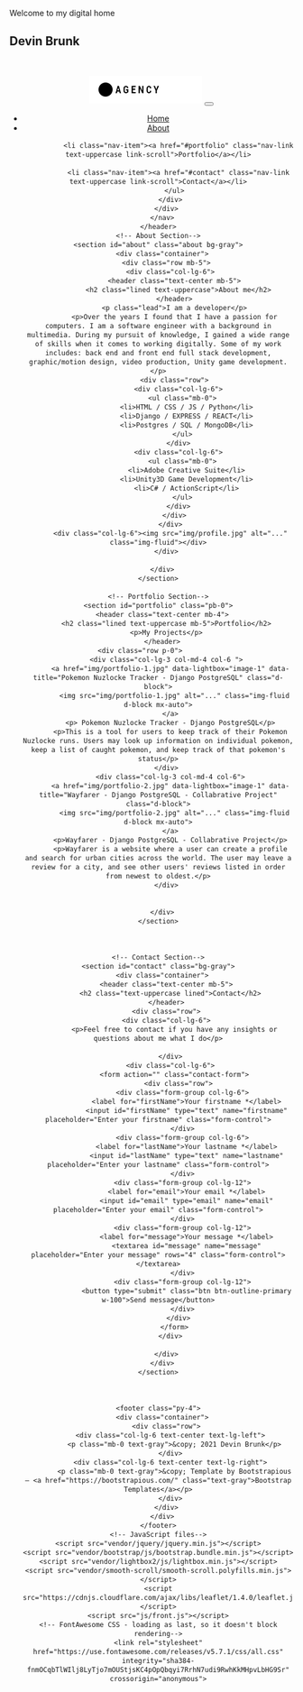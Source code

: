 <!DOCTYPE html>
<html>
  <head>
    <meta charset="utf-8">
    <meta http-equiv="X-UA-Compatible" content="IE=edge">
    <title>Devin Brunk</title>
    <meta name="description" content="">
    <meta name="viewport" content="width=device-width, initial-scale=1">
    <meta name="robots" content="all,follow">
    <!-- Bootstrap CSS-->
    <link rel="stylesheet" href="vendor/bootstrap/css/bootstrap.min.css">
    <!-- Google fonts-->
    <link href="https://fonts.googleapis.com/css?family=Roboto+Condensed:300,700" rel="stylesheet">
    <link href="https://fonts.googleapis.com/css?family=Open+Sans:300,400,700" rel="stylesheet">
    <!-- Lightbox-->
    <link rel="stylesheet" href="vendor/lightbox2/css/lightbox.min.css">
    <!-- theme stylesheet-->
    <link rel="stylesheet" href="css/style.default.css" id="theme-stylesheet">
    <!-- Custom stylesheet - for your changes-->
    <link rel="stylesheet" href="css/custom.css">
    <!-- Leaflet CSS - For the map-->
    <link rel="stylesheet" href="https://cdnjs.cloudflare.com/ajax/libs/leaflet/1.4.0/leaflet.css">
    <!-- Favicon-->
    <link rel="shortcut icon" href="favicon.png">
    <!-- Tweaks for older IEs--><!--[if lt IE 9]>
        <script src="https://oss.maxcdn.com/html5shiv/3.7.3/html5shiv.min.js"></script>
        <script src="https://oss.maxcdn.com/respond/1.4.2/respond.min.js"></script><![endif]-->
  </head>
  <body>
    <!-- Hero Section-->
    <section id="intro" style="background: url(img/startup-room.jpg)" class="hero bg-cover">
      <div class="overlay"></div>
      <div class="content h-100 d-flex align-items-center">
        <div class="container text-center text-white">
          <p class="headings-font-family text-uppercase lead">Welcome to my digital home</p>
          <h1 class="text-uppercase hero-text text-white"><span class="font-weight-bold d-block">Devin Brunk</span></h1>
          <p class="headings-font-family text-uppercase lead"><br><a href="#" class="text-white no-anchor-style"></a></p>
        </div>
      </div><a href="#about" class="scroll-btn link-scroll"><i class="fas fa-angle-double-down"></i></a>
    </section>
    <!-- Navbar-->
    <!-- navbar-->
    <header class="header sticky-top">
      <nav class="navbar navbar-expand-lg bg-white border-bottom py-0">
        <div class="container"><a href="#" class="navbar-brand py-1"><img src="img/logo.png" alt="" class="img-fluid"></a>
          <button type="button" data-toggle="collapse" data-target="#navbarSupportedContent" aria-controls="navbarSupportedContent" aria-expanded="false" aria-label="Toggle navigation" class="navbar-toggler navbar-toggler-right"><span class="fas fa-bars"></span></button>
          <div id="navbarSupportedContent" class="collapse navbar-collapse">
            <ul class="navbar-nav ml-auto px-3">
              <li class="nav-item active"><a href="#intro" class="nav-link text-uppercase link-scroll">Home </a></li>
              <li class="nav-item"><a href="#about" class="nav-link text-uppercase link-scroll">About</a></li>

              <li class="nav-item"><a href="#portfolio" class="nav-link text-uppercase link-scroll">Portfolio</a></li>

              <li class="nav-item"><a href="#contact" class="nav-link text-uppercase link-scroll">Contact</a></li>
            </ul>
          </div>
        </div>
      </nav>
    </header>
    <!-- About Section-->
    <section id="about" class="about bg-gray">
      <div class="container">
        <div class="row mb-5">
          <div class="col-lg-6">
            <header class="text-center mb-5">
              <h2 class="lined text-uppercase">About me</h2>
            </header>
            <p class="lead">I am a developer</p>
            <p>Over the years I found that I have a passion for computers. I am a software engineer with a background in multimedia. During my pursuit of knowledge, I gained a wide range of skills when it comes to working digitally. Some of my work includes: back end and front end full stack development, graphic/motion design, video production, Unity game development.</p>
            <div class="row">
              <div class="col-lg-6">
                <ul class="mb-0">
                  <li>HTML / CSS / JS / Python</li>
                  <li>Django / EXPRESS / REACT</li>
                  <li>Postgres / SQL / MongoDB</li>
                </ul>
              </div>
              <div class="col-lg-6">
                <ul class="mb-0">
                  <li>Adobe Creative Suite</li>
                  <li>Unity3D Game Development</li>
                  <li>C# / ActionScript</li>
                </ul>
              </div>
            </div>
          </div>
          <div class="col-lg-6"><img src="img/profile.jpg" alt="..." class="img-fluid"></div>
        </div>
          
      </div>
    </section>

    <!-- Portfolio Section-->
    <section id="portfolio" class="pb-0">
      <header class="text-center mb-4">
        <h2 class="lined text-uppercase mb-5">Portfolio</h2>
        <p>My Projects</p>
      </header>
      <div class="row p-0">           
        <div class="col-lg-3 col-md-4 col-6 ">
          <a href="img/portfolio-1.jpg" data-lightbox="image-1" data-title="Pokemon Nuzlocke Tracker - Django PostgreSQL" class="d-block">
            <img src="img/portfolio-1.jpg" alt="..." class="img-fluid d-block mx-auto">
          </a>
          <p> Pokemon Nuzlocke Tracker - Django PostgreSQL</p>
          <p>This is a tool for users to keep track of their Pokemon Nuzlocke runs. Users may look up information on individual pokemon, keep a list of caught pokemon, and keep track of that pokemon's status</p>
        </div>
          <div class="col-lg-3 col-md-4 col-6">
          <a href="img/portfolio-2.jpg" data-lightbox="image-1" data-title="Wayfarer - Django PostgreSQL - Collabrative Project" class="d-block">
            <img src="img/portfolio-2.jpg" alt="..." class="img-fluid d-block mx-auto">
          </a>
          <p>Wayfarer - Django PostgreSQL - Collabrative Project</p>
          <p>Wayfarer is a website where a user can create a profile and search for urban cities across the world. The user may leave a review for a city, and see other users' reviews listed in order from newest to oldest.</p>
        </div>
        
        
      </div>
    </section>



    <!-- Contact Section-->
    <section id="contact" class="bg-gray">
      <div class="container">
        <header class="text-center mb-5">
          <h2 class="text-uppercase lined">Contact</h2>
        </header>
        <div class="row">
        <div class="col-lg-6">
            <p>Feel free to contact if you have any insights or questions about me what I do</p>
            
          </div>
          <div class="col-lg-6">
            <form action="" class="contact-form">
              <div class="row">
                <div class="form-group col-lg-6">
                  <label for="firstName">Your firstname *</label>
                  <input id="firstName" type="text" name="firstname" placeholder="Enter your firstname" class="form-control">
                </div>
                <div class="form-group col-lg-6">
                  <label for="lastName">Your lastname *</label>
                  <input id="lastName" type="text" name="lastname" placeholder="Enter your lastname" class="form-control">
                </div>
                <div class="form-group col-lg-12">
                  <label for="email">Your email *</label>
                  <input id="email" type="email" name="email" placeholder="Enter your email" class="form-control">
                </div>
                <div class="form-group col-lg-12">
                  <label for="message">Your message *</label>
                  <textarea id="message" name="message" placeholder="Enter your message" rows="4" class="form-control"></textarea>
                </div>
                <div class="form-group col-lg-12">
                  <button type="submit" class="btn btn-outline-primary w-100">Send message</button>
                </div>
              </div>
            </form>
          </div>
          
        </div>
      </div>
    </section>


    
    <footer class="py-4">
      <div class="container">
        <div class="row">
          <div class="col-lg-6 text-center text-lg-left">
            <p class="mb-0 text-gray">&copy; 2021 Devin Brunk</p>
          </div>
          <div class="col-lg-6 text-center text-lg-right">
            <p class="mb-0 text-gray">&copy; Template by Bootstrapious — <a href="https://bootstrapious.com/" class="text-gray">Bootstrap Templates</a></p>
          </div>
        </div>
      </div>
    </footer>
    <!-- JavaScript files-->
    <script src="vendor/jquery/jquery.min.js"></script>
    <script src="vendor/bootstrap/js/bootstrap.bundle.min.js"></script>
    <script src="vendor/lightbox2/js/lightbox.min.js"></script>
    <script src="vendor/smooth-scroll/smooth-scroll.polyfills.min.js"></script>
    <script src="https://cdnjs.cloudflare.com/ajax/libs/leaflet/1.4.0/leaflet.js"> </script>
    <script src="js/front.js"></script>
    <!-- FontAwesome CSS - loading as last, so it doesn't block rendering-->
    <link rel="stylesheet" href="https://use.fontawesome.com/releases/v5.7.1/css/all.css" integrity="sha384-fnmOCqbTlWIlj8LyTjo7mOUStjsKC4pOpQbqyi7RrhN7udi9RwhKkMHpvLbHG9Sr" crossorigin="anonymous">
  </body>
</html>
